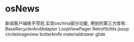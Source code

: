 # osNews
新闻客户端练手项目,实现oschina部分功能,
用到的第三方库有:
BaseRecyclerAndAdapter
LoopViewPager
RetrofitUtils
jsoup
circleimageview
butterknife
materialdrawer
glide
